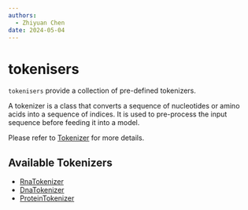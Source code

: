 ```yaml
---
authors:
  - Zhiyuan Chen
date: 2024-05-04
---
```


# tokenisers

`tokenisers` provide a collection of pre-defined tokenizers.

A tokenizer is a class that converts a sequence of nucleotides or amino acids into a sequence of indices. It is used to pre-process the input sequence before feeding it into a model.

Please refer to [Tokenizer](https://huggingface.co/docs/transformers/main/en/main_classes/tokenizer) for more details.

## Available Tokenizers

- [RnaTokenizer](tokenisers/rna.md)
- [DnaTokenizer](tokenisers/dna.md)
- [ProteinTokenizer](tokenisers/protein.md)
